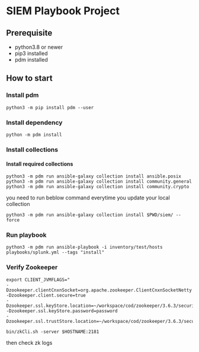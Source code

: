 # SIEM Playbook Project

## Prerequisite

* python3.8 or newer
* pip3 installed
* pdm installed

## How to start

### Install pdm

```
python3 -m pip install pdm --user
```

### Install dependency

```
python -m pdm install
```

### Install collections


#### Install required collections

```
python3 -m pdm run ansible-galaxy collection install ansible.posix
python3 -m pdm run ansible-galaxy collection install community.general
python3 -m pdm run ansible-galaxy collection install community.crypto
```

you need to run beblow command everytime you update your local collection

```
python3 -m pdm run ansible-galaxy collection install $PWD/siem/ --force
```

### Run playbook


```
python3 -m pdm run ansible-playbook -i inventory/test/hosts playbooks/splunk.yml --tags "install"
```


### Verify Zookeeper

```
export CLIENT_JVMFLAGS="
-Dzookeeper.clientCnxnSocket=org.apache.zookeeper.ClientCnxnSocketNetty 
-Dzookeeper.client.secure=true 
-Dzookeeper.ssl.keyStore.location=~/workspace/cod/zookeeper/3.6.3/security/keystore.pem 
-Dzookeeper.ssl.keyStore.password=password 
-Dzookeeper.ssl.trustStore.location=~/workspace/cod/zookeeper/3.6.3/security/truststore.pem"

bin/zkCli.sh -server $HOSTNAME:2181
```

then check zk logs